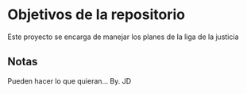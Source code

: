 # Objetivos de la repositorio

Este proyecto se encarga de manejar los planes de la liga de la justicia


## Notas
Pueden hacer lo que quieran...
By. JD
